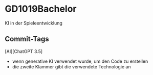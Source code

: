# GD1019Bachelor
KI in der Spieleentwicklung

## Commit-Tags
[AI][ChatGPT 3.5]  
- wenn generative KI verwendet wurde, um den Code zu erstellen
- die zweite Klammer gibt die verwendete Technologie an